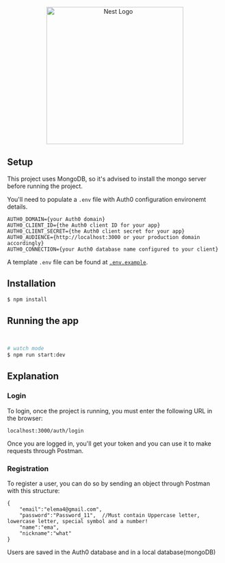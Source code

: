 <p align="center">
  <a href="http://nestjs.com/" target="blank"><img src="https://nestjs.com/img/logo_text.svg" width="320" alt="Nest Logo" /></a>
</p>



## Setup

This project uses MongoDB, so it's advised to install the mongo server before running the project.

You'll need to populate a `.env` file with Auth0 configuration environemt
details.

```dotenv
AUTH0_DOMAIN={your Auth0 domain}
AUTH0_CLIENT_ID={the Auth0 client ID for your app}
AUTH0_CLIENT_SECRET={the Auth0 client secret for your app}
AUTH0_AUDIENCE={http://localhost:3000 or your production domain accordingly}
AUTH0_CONNECTION={your Auth0 database name configured to your client}
```

A template `.env` file can be found at [`.env.example`](.env.example).



## Installation

```bash
$ npm install
```

## Running the app

```bash


# watch mode
$ npm run start:dev

```



## Explanation

### Login

To login, once the project is running, you must enter the following URL in the browser:

```
localhost:3000/auth/login

```

Once you are logged in, you'll get your token and you can use it to make requests through Postman.

### Registration

To register a user, you can do so by sending an object through Postman with this structure:


```
{
	"email":"elema4@gmail.com",
	"password":"Password_11",  //Must contain Uppercase letter, lowercase letter, special symbol and a number!
	"name":"ema",
	"nickname":"what"
}

```


Users are saved in the Auth0 database and in a local database(mongoDB)


